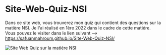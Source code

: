 # Site-Web-Quiz-NSI
Dans ce site web, vous trouverez mon quiz qui contient des questions sur la matière NSI. Je l'ai réalisé en 1ère 2022 dans le cadre de cette matiére. Vous pouvez le visiter dans le lien suivant --> https://safuanmahroum.github.io/Site-Web-Quiz-NSI/

![Site Web Quiz sur la matiére NSI](https://github.com/user-attachments/assets/d2910f9b-9d23-4b3f-993b-a0f5aa34eab4)
